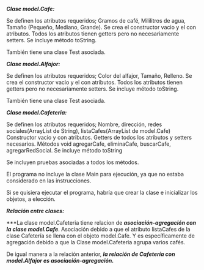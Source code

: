 ***Clase model.Cafe:***

Se definen los atributos requeridos; Gramos de café, Mililitros de agua, Tamaño (Pequeño, Mediano, Grande). Se crea el constructor vacio y el con atributos.
Todos los atributos tienen getters pero no necesariamente setters. Se incluye método toString.

También tiene una clase Test asociada.

***Clase model.Alfajor:***

Se definen los atributos requeridos; Color del alfajor, Tamaño, Relleno. Se crea el constructor vacio y el con atributos.
Todos los atributos tienen getters pero no necesariamente setters. Se incluye método toString.

También tiene una clase Test asociada.

***Clase model.Cafeteria:***

Se definen los atributos requeridos; Nombre, dirección, redes sociales(ArrayList de String), listaCafes(ArrayList de model.Cafe) Constructor vacio y con atributos. Getters de todos los atributos y setters necesarios. Métodos void agregarCafe, eliminaCafe, buscarCafe, agregarRedSocial. Se incluye método toString

Se incluyen pruebas asociadas a todos los métodos.

El programa no incluye la clase Main para ejecución, ya que no estaba considerado en las instrucciones.

Si se quisiera ejecutar el programa, habría que crear la clase e inicializar los objetos, a elección.

***Relación entre clases:***

***La clase model.Cafeteria tiene relacion de ***asociación-agregación con la clase model.Cafe***. Asociación debido a que el atributo listaCafes de la clase Cafetería se llena con el objeto model.Cafe. Y es específicamente de agregación debido a que la Clase model.Cafeteria agrupa varios cafés.

De igual manera a la relación anterior, ***la relación de Cafetería con model.Alfajor es asociación-agregación.***